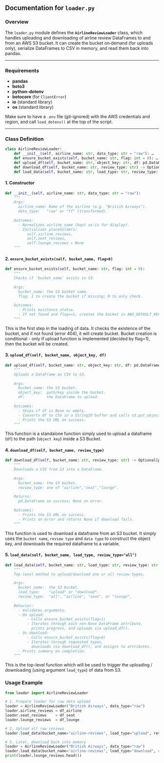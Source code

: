 ## Documentation for `loader.py`

### Overview  
The `loader.py` module defines the **`AirlineReviewLoader`** class, which handles uploading and downloading of airline review DataFrames to and from an AWS S3 bucket. It can create the bucket on‐demand (for uploads only), serialize DataFrames to CSV in memory, and read them back into pandas.

---

### Requirements  
- **pandas**  
- **boto3**  
- **python-dotenv**  
- **botocore** (for `ClientError`)  
- **io** (standard library)  
- **os** (standard library)  

Make sure to have a `.env` file (git-ignored) with the AWS credentials and region, and call `load_dotenv()` at the top of the script.

---

### Class Definition  
```python
class AirlineReviewLoader:
    def __init__(self, airline_name: str, data_type: str = "raw"): …
    def ensure_bucket_exists(self, bucket_name: str, flag: int = 0): …
    def upload_df(self, bucket_name: str, object_key: str, df: pd.DataFrame): …
    def download_df(self, bucket_name: str, review_type: str) -> Optional[pd.DataFrame]: …
    def load_data(self, bucket_name: str, load_type: str, review_type: str = "all"): …
```

#### 1. Constructor

```python
def __init__(self, airline_name: str, data_type: str = "raw"):
    """
    Args:
      airline_name: Name of the airline (e.g. "British Airways").
      data_type:   "raw" or "tf" (transformed).
    
    Outcomes:
      - Normalizes airline_name (kept as-is for display).
      - Initializes placeholders:
          self.airline_reviews,
          self.seat_reviews,
          self.lounge_reviews = None
    """
```

#### 2. `ensure_bucket_exists(self, bucket_name, flag=0)`

```python
def ensure_bucket_exists(self, bucket_name: str, flag: int = 0):
    """
    Checks if `bucket_name` exists in S3.
    
    Args:
      bucket_name: the S3 bucket name.
      flag: 1 to create the bucket if missing; 0 to only check.
    
    Outcomes:
      - Prints existence status.
      - If not found and flag==1, creates the bucket in AWS_DEFAULT_REGION.
    """
```
This is the first step in the loading of data. It checks the existence of the bucket, and if not found (error 404), it will create bucket. 
Bucket creation is conditional - only if upload function is implemented (decided by flag=1), then the bucket will be created. 

#### 3. `upload_df(self, bucket_name, object_key, df)`

```python
def upload_df(self, bucket_name: str, object_key: str, df: pd.DataFrame):
    """
    Uploads a DataFrame as CSV to S3.
    
    Args:
      bucket_name: the S3 bucket.
      object_key:  path/key inside the bucket.
      df:          the DataFrame to upload.
    
    Outcomes:
      - Skips if df is None or empty.
      - Converts df to CSV in a StringIO buffer and calls s3.put_object().
      - Prints the S3 URL on success.
    """
```

This function is a standalone function simply used to upload a dataframe (`df`) to the path (`object key`) inside a S3 Bucket. 

#### 4. `download_df(self, bucket_name, review_type)`

```python
def download_df(self, bucket_name: str, review_type: str) -> Optional[pd.DataFrame]:
    """
    Downloads a CSV from S3 into a DataFrame.
    
    Args:
      bucket_name: the S3 bucket.
      review_type: one of "airline","seat","lounge".
    
    Returns:
      pd.DataFrame on success; None on error.
    
    Outcomes:
      - Prints the S3 URL on success.
      - Prints an error and returns None if download fails.
    """
```

This function is used to download a dataframe from an S3 bucket. It simply uses the `bucket name`, `review type` and `data type` to construct the object key, and downloads the required dataframe to a variable. 

#### 5. `load_data(self, bucket_name, load_type, review_type="all")`

```python
def load_data(self, bucket_name: str, load_type: str, review_type: str = "all"):
    """
    Top-level method to upload/download one or all review types.

    Args:
      bucket_name:  the S3 bucket.
      load_type:    "upload" or "download".
      review_type:  "all", "airline", "seat", or "lounge".
    
    Behavior:
      - Validates arguments.
      - On upload:
          - Calls ensure_bucket_exists(flag=1)
          - Iterates through each non-None DataFrame attribute,
            prints progress, and uploads via upload_df().
      - On download:
          - Calls ensure_bucket_exists(flag=0)
          - Iterates through requested types,
            downloads via download_df(), and assigns to attributes.
      - Prints summary on completion.
    """
```

This is the top-level function which will be used to trigger the uploading / downloading (using argument `load_type`) of data from S3. 

### Usage Example 

```python
from loader import AirlineReviewLoader

# 1. Prepare loader for raw data upload
loader = AirlineReviewLoader("British Airways", data_type="raw")
loader.airline_reviews = df_airline
loader.seat_reviews    = df_seat
loader.lounge_reviews  = df_lounge

# 2. Upload all raw reviews
loader.load_data(bucket_name="airline-reviews", load_type="upload", review_type="all")

# 3. Later, download back into memory
loader = AirlineReviewLoader("British Airways", data_type="raw")
loader.load_data(bucket_name="airline-reviews", load_type="download", review_type="all")
print(loader.lounge_reviews.head())
```